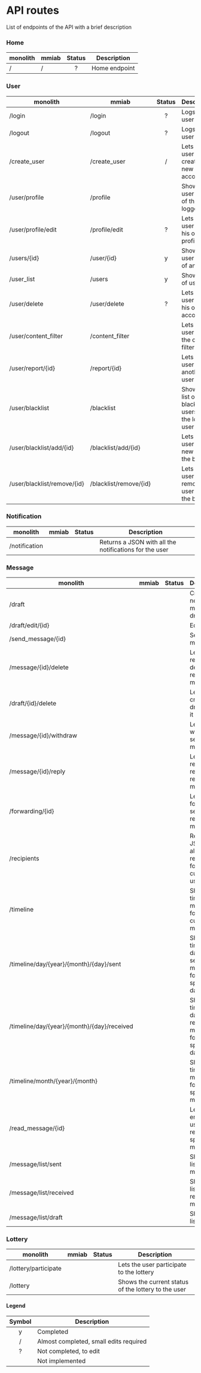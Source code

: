 
# API routes
List of endpoints of the API with a brief description


### Home
| monolith                                    | mmiab               | Status | Description |
| ------------------------------------------- | ------------------- | :-: | -------- |
| /                                           | /                   | ? | Home endpoint |

### User
| monolith                                    | mmiab               | Status | Description |
| ------------------------------------------- | ------------------- | :-: | -------- |
| /login                                      | /login                 | ? | Logs the user in |
| /logout                                     | /logout                | ? | Logs the user out |
| /create_user                                | /create_user           | / | Lets the user to create a new account |
| /user/profile                               | /profile               |   | Shows the user profile of the logged user |
| /user/profile/edit                          | /profile/edit          | ? | Lets the user edit his own profile |
| /users/{id}                                 | /user/{id}             | y | Shows the user profile of any user |
| /user_list                                  | /users                 | y | Shows a list of users |
| /user/delete                                | /user/delete           | ? | Lets the user delete his own account |
| /user/content_filter                        | /content_filter        |   | Lets the user toggle the content filter option |
| /user/report/{id}                           | /report/{id}           |   | Lets the user report another user |
| /user/blacklist                             | /blacklist             |   | Shows the list of blacklisted users by the logged user |
| /user/blacklist/add/{id}                    | /blacklist/add/{id}    |   | Lets the user add a new user to the blacklist |
| /user/blacklist/remove/{id}                 | /blacklist/remove/{id} |   | Lets the user remove a user from the blacklist |

### Notification
| monolith                                    | mmiab               | Status | Description |
| ------------------------------------------- | ------------------- | :-: | -------- |
| /notification                               |                     |   | Returns a JSON with all the notifications for the user |

### Message
| monolith                                    | mmiab               | Status | Description |
| ------------------------------------------- | ------------------- | :-: | -------- |
| /draft                                      |                     |   | Creates a new message as draft |
| /draft/edit/{id}                            |                     |   | Edits a draft |
| /send_message/{id}                          |                     |   | Sends a message |
| /message/{id}/delete                        |                     |   | Lets a recipient delete a read message |
| /draft/{id}/delete                          |                     |   | Lets the creator of a draft delete it |
| /message/{id}/withdraw                      |                     |   | Lets a user withdraw a sent message |
| /message/{id}/reply                         |                     |   | Lets a recipient reply to a received message |
| /forwarding/{id}                            |                     |   | Lets a user forward a sent or received message |
| /recipients                                 |                     |   | Returns a JSON with all available recipients for the current user |
| /timeline                                   |                     |   | Shows the timeline moth view for the current month |
| /timeline/day/{year}/{month}/{day}/sent     |                     |   | Shows the timeline day view of sent messages for a specific day |
| /timeline/day/{year}/{month}/{day}/received |                     |   | Shows the timeline day view of received messages for a specific day |
| /timeline/month/{year}/{month}              |                     |   | Shows the timeline moth view for a specific month |
| /read_message/{id}                          |                     |   | Lets an entitled user to read a specific message |
| /message/list/sent                          |                     |   | Shows the list of sent messages |
| /message/list/received                      |                     |   | Shows the list of received messages |
| /message/list/draft                         |                     |   | Shows the list of drafts |

### Lottery
| monolith                                    | mmiab               | Status | Description |
| ------------------------------------------- | ------------------- | :-: | -------- |
| /lottery/participate                        |                     |   | Lets the user participate to the lottery |
| /lottery                                    |                     |   | Shows the current status of the lottery to the user |

#### Legend
| Symbol | Description |
| :----: | ----------- |
| y      | Completed   |
| /      | Almost completed, small edits required | 
| ?      | Not completed, to edit |
|        | Not implemented | 

